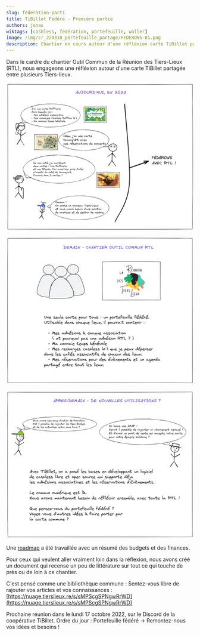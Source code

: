 ```yaml
---
slug: federation-part1
title: TiBillet Fédéré - Première partie
authors: jonas
wiktags: [cashless, fédération, portefeuille, waller]
image: /img/cr_220310_portefeuille_partage/FEDERONS-01.png
description: Chantier en cours autour d'une réfléxion carte TiBillet partagée entre plusieurs lieux.
---
```


Dans le cardre du chantier Outil Commun de la Réunion des Tiers-Lieux (RTL), nous engageons une réfléxion autour d'une
carte TiBillet partagée entre plusieurs Tiers-lieux.

![/img/cr_220310_portefeuille_partage/FEDERONS-01.png](/img/cr_220310_portefeuille_partage/FEDERONS-01.png)

![/img/cr_220310_portefeuille_partage/FEDERONS-02.png](/img/cr_220310_portefeuille_partage/FEDERONS-02.png)

![/img/cr_220310_portefeuille_partage/FEDERONS-03.png](/img/cr_220310_portefeuille_partage/FEDERONS-03.png)

Une [roadmap](https://nuage.tierslieux.re/s/8JwiGeWJ9bdKzkr) a été travaillée avec un résumé des budgets et des
finances.

Pour ceux qui veulent aller vraiment loin dans la réflexion, nous avons créé un document qui recense un peu de
littérature sur tout ce qui touche de près ou de loin à ce chantier.

C'est pensé comme une bibliothèque commune : Sentez-vous libre de rajouter vos articles et vos connaissances :
[https://nuage.tierslieux.re/s/sMPScgSPNgwRrWD](https://nuage.tierslieux.re/s/sMPScgSPNgwRrWD)

Prochaine réunion dans le lundi 17 octobre 2022, sur le Discord de la coopérative TiBillet.
Ordre du jour : Portefeuille fédéré -> Remontez-nous vos idées et besoins !

